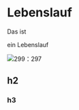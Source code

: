 # Lebenslauf

Das ist 

ein Lebenslauf

![299：297](https://user-images.githubusercontent.com/63121254/98847096-18fab800-2450-11eb-811c-836752ea6464.jpg)

## h2

### h3
